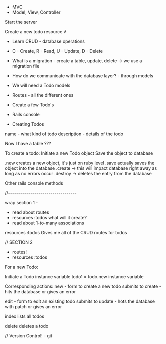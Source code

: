 - MVC
- Model, View, Controller

Start the server

Create a new todo resource √

- Learn CRUD - database operations
- C - Create, R - Read, U - Update, D - Delete
- What is a migration - create a table, update, delete -> we use a migration file

- How do we communicate with the database layer? - through models
- We will need a Todo models
- Routes - all the different ones

- Create a few Todo's

- Rails console


- Creating Todos

name - what kind of todo
description - details of the todo

Now I have a table
???

To create a todo:
Initiate a new Todo object
Save the object to database

.new creates a new object, it's just on ruby level
.save actually saves the object into the database
.create -> this will impact database right away as long as no errors occur
.destroy -> deletes the entry from the database

Other rails console methods

//----------------------------------

wrap section 1 -

- read about routes
- resources :todos what will it create?
- read about 1-to-many associations

resources :todos
Gives me all of the CRUD routes for todos

// SECTION 2

- routes!
- resources :todos

For a new Todo:

Initiate a Todo instance variable
todo1 = todo.new
instance variable

Corresponding actions:
new - form to create a new todo
submits to create - hits the database or gives an error

edit - form to edit an existing todo
submits to update - hots the database with patch or gives an error

index
lists all todos

delete
deletes a todo

// Version Control! - git

